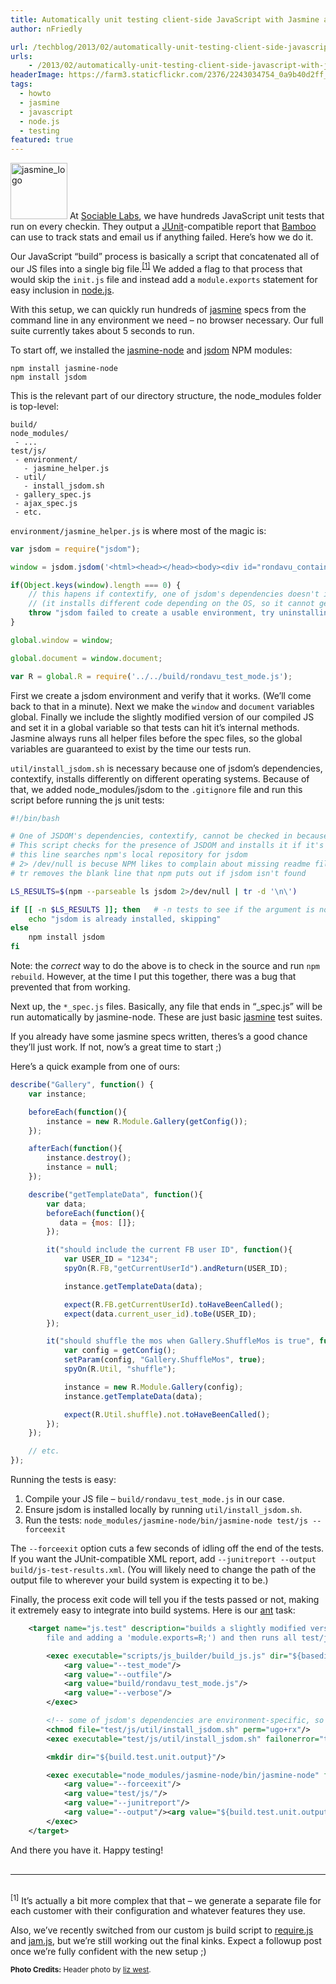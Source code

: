 ```yaml
---
title: Automatically unit testing client-side JavaScript with Jasmine and Node.js
author: nFriedly

url: /techblog/2013/02/automatically-unit-testing-client-side-javascript-with-jasmine-and-node-js/
urls:
    - /2013/02/automatically-unit-testing-client-side-javascript-with-jasmine-and-node-js/
headerImage: https://farm3.staticflickr.com/2376/2243034754_0a9b40d2ff_b.jpg
tags:
  - howto
  - jasmine
  - javascript
  - node.js
  - testing
featured: true
---
```

<img src="/techblog/wp-content/uploads/2013/02/jasmine_flower.png" alt="jasmine_logo" width="91" height="90" class="alignleft left size-full wp-image-478" /> At [Sociable Labs][2], we have hundreds JavaScript unit tests that run on every checkin. They output a [JUnit][3]-compatible report that [Bamboo][4] can use to track stats and email us if anything failed. Here&#8217;s how we do it.

<!--more-->

Our JavaScript &#8220;build&#8221; process is basically a script that concatenated all of our JS files into a single big file.<sup>[[1]](#note-1)</sup> We added a flag to that process that would skip the `init.js` file and instead add a `module.exports` statement for easy inclusion in [node.js][5].

With this setup, we can quickly run hundreds of [jasmine][6] specs from the command line in any environment we need &#8211; no browser necessary. Our full suite currently takes about 5 seconds to run.

To start off, we installed the [jasmine-node][7] and [jsdom][8] NPM modules:

	npm install jasmine-node
	npm install jsdom

This is the relevant part of our directory structure, the node_modules folder is top-level:

	build/
	node_modules/
	 - ...
	test/js/
	 - environment/
	   - jasmine_helper.js
	 - util/
	   - install_jsdom.sh
	 - gallery_spec.js
	 - ajax_spec.js
	 - etc.


`environment/jasmine_helper.js` is where most of the magic is:

``` javascript
var jsdom = require("jsdom");

window = jsdom.jsdom('<html><head></head><body><div id="rondavu_container"></div></body></html>').createWindow();

if(Object.keys(window).length === 0) {
    // this hapens if contextify, one of jsdom's dependencies doesn't install correctly
    // (it installs different code depending on the OS, so it cannot get checked in.);
    throw "jsdom failed to create a usable environment, try uninstalling and reinstalling it";
}

global.window = window;

global.document = window.document;

var R = global.R = require('../../build/rondavu_test_mode.js');
```

First we create a jsdom environment and verify that it works. (We&#8217;ll come back to that in a minute). Next we make the `window` and `document` variables global. Finally we include the slightly modified version of our compiled JS and set it in a global variable so that tests can hit it&#8217;s internal methods. Jasmine always runs all helper files before the spec files, so the global variables are guaranteed to exist by the time our tests run.

`util/install_jsdom.sh` is necessary because one of jsdom&#8217;s dependencies, contextify, installs differently on different operating systems. Because of that, we added node_modules/jsdom to the `.gitignore` file and run this script before running the js unit tests:

``` bash
#!/bin/bash

# One of JSDOM's dependencies, contextify, cannot be checked in because it installs differently depending on the OS.
# This script checks for the presence of JSDOM and installs it if it's missing
# this line searches npm's local repository for jsdom
# 2> /dev/null is becuse NPM likes to complain about missing readme files in third-party packages
# tr removes the blank line that npm puts out if jsdom isn't found

LS_RESULTS=$(npm --parseable ls jsdom 2>/dev/null | tr -d '\n\')

if [[ -n $LS_RESULTS ]]; then 	# -n tests to see if the argument is non empty
	echo "jsdom is already installed, skipping"
else
    npm install jsdom
fi
```

Note: the *correct* way to do the above is to check in the source and run `npm rebuild`. However, at the time I put this together, there was a bug that prevented that from working.

Next up, the `*_spec.js` files. Basically, any file that ends in &#8220;_spec.js&#8221; will be run automatically by jasmine-node. These are just basic [jasmine][6] test suites. 

If you already have some jasmine specs written, theres&#8217;s a good chance they&#8217;ll just work. If not, now&#8217;s a great time to start ;)

Here&#8217;s a quick example from one of ours:

``` js
describe("Gallery", function() {
    var instance;

    beforeEach(function(){
        instance = new R.Module.Gallery(getConfig());
    });

    afterEach(function(){
        instance.destroy();
        instance = null;
    });

    describe("getTemplateData", function(){
        var data;
        beforeEach(function(){
           data = {mos: []};
        });

        it("should include the current FB user ID", function(){
            var USER_ID = "1234";
            spyOn(R.FB,"getCurrentUserId").andReturn(USER_ID);

            instance.getTemplateData(data);

            expect(R.FB.getCurrentUserId).toHaveBeenCalled();
            expect(data.current_user_id).toBe(USER_ID);
        });

        it("should shuffle the mos when Gallery.ShuffleMos is true", function(){
            var config = getConfig();
            setParam(config, "Gallery.ShuffleMos", true);
            spyOn(R.Util, "shuffle");

            instance = new R.Module.Gallery(config);
            instance.getTemplateData(data);

            expect(R.Util.shuffle).not.toHaveBeenCalled();
        });
    });

    // etc.
});
```

Running the tests is easy: 

1.  Compile your JS file &#8211; `build/rondavu_test_mode.js` in our case.
2.  Ensure jsdom is installed locally by running `util/install_jsdom.sh`.
3.  Run the tests: `node_modules/jasmine-node/bin/jasmine-node test/js --forceexit`

The `--forceexit` option cuts a few seconds of idling off the end of the tests. If you want the JUnit-compatible XML report, add `--junitreport --output build/js-test-results.xml`. (You will likely need to change the path of the output file to wherever your build system is expecting it to be.)

Finally, the process exit code will tell you if the tests passed or not, making it extremely easy to integrate into build systems. Here is our [ant][9] task:

``` xml
	<target name="js.test" description="builds a slightly modified version of our rondavu.js (skipping the init.js
        file and adding a 'module.exports=R;') and then runs all test/js/*_spec.js unit tests.">

        <exec executable="scripts/js_builder/build_js.js" dir="${basedir}" failonerror="true">
            <arg value="--test_mode"/>
            <arg value="--outfile"/>
            <arg value="build/rondavu_test_mode.js"/>
            <arg value="--verbose"/>
        </exec>

        <!-- some of jsdom's dependencies are environment-specific, so we'll install it here if it's not already present -->
        <chmod file="test/js/util/install_jsdom.sh" perm="ugo+rx"/>
        <exec executable="test/js/util/install_jsdom.sh" failonerror="true"/>

        <mkdir dir="${build.test.unit.output}"/>

        <exec executable="node_modules/jasmine-node/bin/jasmine-node" failonerror="true">
            <arg value="--forceexit"/>
            <arg value="test/js/"/>
            <arg value="--junitreport"/>
            <arg value="--output"/><arg value="${build.test.unit.output}/TEST-javascript-results.xml"/>
        </exec>
    </target>
```

And there you have it. Happy testing!

<hr style="margin: 30px 0;" />

<sup id="note-1">[1]</sup> It&#8217;s actually a bit more complex that that &#8211; we generate a separate file for each customer with their configuration and whatever features they use. </p> 
Also, we&#8217;ve recently switched from our custom js build script to [require.js][10] and [jam.js][11], but we&#8217;re still working out the final kinks. Expect a followup post once we&#8217;re fully confident with the new setup ;) </i>

<p class="meta"><small class="photocredit"><b>Photo Credits:</b> Header photo by <a href="http://www.flickr.com/photos/calliope/2243034754/">liz west</a>.</small></p>

 [2]: http://sociablelabs.com
 [3]: http://www.junit.org/
 [4]: https://www.atlassian.com/software/bamboo/overview
 [5]: http://nodejs.org/
 [6]: http://pivotal.github.com/jasmine/
 [7]: https://npmjs.org/package/jasmine-node
 [8]: https://npmjs.org/package/jsdom
 [9]: https://ant.apache.org/
 [10]: http://requirejs.org/
 [11]: http://jamjs.org/
